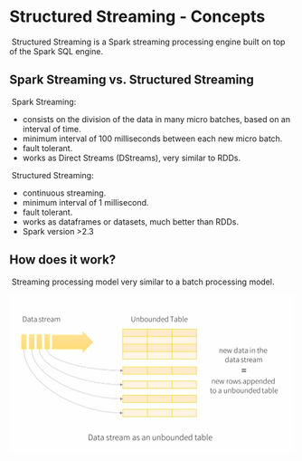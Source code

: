 # Structured Streaming - Concepts

​	Structured Streaming is a Spark streaming processing engine built on top of the Spark SQL engine.

## Spark Streaming vs. Structured Streaming

​	Spark Streaming:

- consists on the division of the data in many micro batches, based on an interval of time.
- minimum interval of 100 milliseconds between each new micro batch.
- fault tolerant.
- works as Direct Streams (DStreams), very similar to RDDs.

​	Structured Streaming:

- continuous streaming.
- minimum interval of 1 millisecond.
- fault tolerant.
- works as dataframes or datasets, much better than RDDs.
- Spark version >2.3

## How does it work?

​	Streaming processing model very similar to a batch processing model.

![image-20220424032533745](../images/image-20220424032533745.png)
